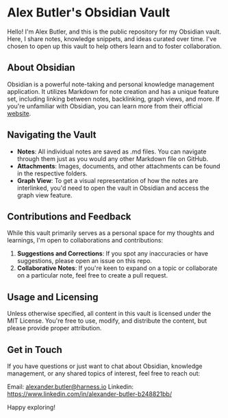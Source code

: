 # Alex Butler's Obsidian Vault

Hello! I'm Alex Butler, and this is the public repository for my Obsidian vault. Here, I share notes, knowledge snippets, and ideas curated over time. I've chosen to open up this vault to help others learn and to foster collaboration.

## About Obsidian

Obsidian is a powerful note-taking and personal knowledge management application. It utilizes Markdown for note creation and has a unique feature set, including linking between notes, backlinking, graph views, and more. If you're unfamiliar with Obsidian, you can learn more from their official [website](https://obsidian.md/).

## Navigating the Vault

- **Notes**: All individual notes are saved as .md files. You can navigate through them just as you would any other Markdown file on GitHub.
- **Attachments**: Images, documents, and other attachments can be found in the respective folders.
- **Graph View**: To get a visual representation of how the notes are interlinked, you'd need to open the vault in Obsidian and access the graph view feature.

## Contributions and Feedback

While this vault primarily serves as a personal space for my thoughts and learnings, I'm open to collaborations and contributions:

1. **Suggestions and Corrections**: If you spot any inaccuracies or have suggestions, please open an issue on this repo.
2. **Collaborative Notes**: If you're keen to expand on a topic or collaborate on a particular note, feel free to create a pull request.

## Usage and Licensing

Unless otherwise specified, all content in this vault is licensed under the MIT License. You're free to use, modify, and distribute the content, but please provide proper attribution.

## Get in Touch

If you have questions or just want to chat about Obsidian, knowledge management, or any shared topics of interest, feel free to reach out:

Email: alexander.butler@harness.io
Linkedin: https://www.linkedin.com/in/alexander-butler-b248821bb/

Happy exploring!
